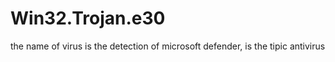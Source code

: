 # Win32.Trojan.e30
the name of virus is the detection of microsoft defender, is the tipic antivirus
